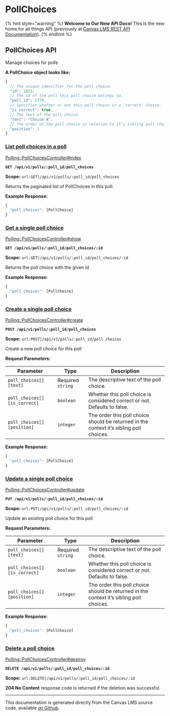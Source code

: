 # PollChoices

{% hint style="warning" %}
**Welcome to Our New API Docs!** This is the new home for all things API (previously at [Canvas LMS REST API Documentation](https://api.instructure.com)).
{% endhint %}

## PollChoices API

Manage choices for polls

**A PollChoice object looks like:**

```js
{
  // The unique identifier for the poll choice.
  "id": 1023,
  // The id of the poll this poll choice belongs to.
  "poll_id": 1779,
  // Specifies whether or not this poll choice is a 'correct' choice.
  "is_correct": true,
  // The text of the poll choice.
  "text": "Choice A",
  // The order of the poll choice in relation to it's sibling poll choices.
  "position": 1
}
```

### [List poll choices in a poll](#method.polling/poll_choices.index) <a href="#method.polling-poll_choices.index" id="method.polling-poll_choices.index"></a>

[Polling::PollChoicesController#index](https://github.com/instructure/canvas-lms/blob/master/app/controllers/polling/poll_choices_controller.rb)

**`GET /api/v1/polls/:poll_id/poll_choices`**

**Scope:** `url:GET|/api/v1/polls/:poll_id/poll_choices`

Returns the paginated list of PollChoices in this poll.

**Example Response:**

```js
{
  "poll_choices": [PollChoice]
}
```

### [Get a single poll choice](#method.polling/poll_choices.show) <a href="#method.polling-poll_choices.show" id="method.polling-poll_choices.show"></a>

[Polling::PollChoicesController#show](https://github.com/instructure/canvas-lms/blob/master/app/controllers/polling/poll_choices_controller.rb)

**`GET /api/v1/polls/:poll_id/poll_choices/:id`**

**Scope:** `url:GET|/api/v1/polls/:poll_id/poll_choices/:id`

Returns the poll choice with the given id

**Example Response:**

```js
{
  "poll_choices": [PollChoice]
}
```

### [Create a single poll choice](#method.polling/poll_choices.create) <a href="#method.polling-poll_choices.create" id="method.polling-poll_choices.create"></a>

[Polling::PollChoicesController#create](https://github.com/instructure/canvas-lms/blob/master/app/controllers/polling/poll_choices_controller.rb)

**`POST /api/v1/polls/:poll_id/poll_choices`**

**Scope:** `url:POST|/api/v1/polls/:poll_id/poll_choices`

Create a new poll choice for this poll

**Request Parameters:**

| Parameter                    | Type              | Description                                                                             |
| ---------------------------- | ----------------- | --------------------------------------------------------------------------------------- |
| `poll_choices[][text]`       | Required `string` | The descriptive text of the poll choice.                                                |
| `poll_choices[][is_correct]` | `boolean`         | Whether this poll choice is considered correct or not. Defaults to false.               |
| `poll_choices[][position]`   | `integer`         | The order this poll choice should be returned in the context it’s sibling poll choices. |

**Example Response:**

```js
{
  "poll_choices": [PollChoice]
}
```

### [Update a single poll choice](#method.polling/poll_choices.update) <a href="#method.polling-poll_choices.update" id="method.polling-poll_choices.update"></a>

[Polling::PollChoicesController#update](https://github.com/instructure/canvas-lms/blob/master/app/controllers/polling/poll_choices_controller.rb)

**`PUT /api/v1/polls/:poll_id/poll_choices/:id`**

**Scope:** `url:PUT|/api/v1/polls/:poll_id/poll_choices/:id`

Update an existing poll choice for this poll

**Request Parameters:**

| Parameter                    | Type              | Description                                                                             |
| ---------------------------- | ----------------- | --------------------------------------------------------------------------------------- |
| `poll_choices[][text]`       | Required `string` | The descriptive text of the poll choice.                                                |
| `poll_choices[][is_correct]` | `boolean`         | Whether this poll choice is considered correct or not. Defaults to false.               |
| `poll_choices[][position]`   | `integer`         | The order this poll choice should be returned in the context it’s sibling poll choices. |

**Example Response:**

```js
{
  "poll_choices": [PollChoice]
}
```

### [Delete a poll choice](#method.polling/poll_choices.destroy) <a href="#method.polling-poll_choices.destroy" id="method.polling-poll_choices.destroy"></a>

[Polling::PollChoicesController#destroy](https://github.com/instructure/canvas-lms/blob/master/app/controllers/polling/poll_choices_controller.rb)

**`DELETE /api/v1/polls/:poll_id/poll_choices/:id`**

**Scope:** `url:DELETE|/api/v1/polls/:poll_id/poll_choices/:id`

**204 No Content** response code is returned if the deletion was successful.

---

This documentation is generated directly from the Canvas LMS source code, available [on Github](https://github.com/instructure/canvas-lms).
